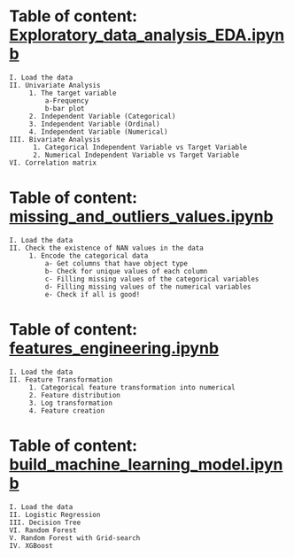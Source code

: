 #
# Table of content: [Exploratory_data_analysis_EDA.ipynb](Exploratory_data_analysis_EDA.ipynb)

```
I. Load the data
II. Univariate Analysis
     1. The target variable
         a-Frequency
         b-bar plot
     2. Independent Variable (Categorical)
     3. Independent Variable (Ordinal)
     4. Independent Variable (Numerical)
III. Bivariate Analysis
      1. Categorical Independent Variable vs Target Variable
      2. Numerical Independent Variable vs Target Variable
VI. Correlation matrix
```

# Table of content: [missing_and_outliers_values.ipynb](missing_and_outliers_values.ipynb)

```
I. Load the data
II. Check the existence of NAN values in the data
     1. Encode the categorical data
         a- Get columns that have object type
         b- Check for unique values of each column
         c- Filling missing values of the categorical variables
         d- Filling missing values of the numerical variables
         e- Check if all is good!
```

# Table of content: [features_engineering.ipynb](features_engineering.ipynb)

```
I. Load the data
II. Feature Transformation
     1. Categorical feature transformation into numerical
     2. Feature distribution
     3. Log transformation
     4. Feature creation
```

# Table of content: [build_machine_learning_model.ipynb](build_machine_learning_model.ipynb)

```
I. Load the data
II. Logistic Regression
III. Decision Tree
VI. Random Forest
V. Random Forest with Grid-search
IV. XGBoost
```
